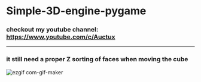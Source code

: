 # Simple-3D-engine-pygame

### checkout my youtube channel: https://www.youtube.com/c/Auctux
---
### it still need a proper Z sorting of faces when moving the cube


![ezgif com-gif-maker](https://user-images.githubusercontent.com/48150537/119512227-c00dc400-bd90-11eb-8643-0298be8bd933.gif)

